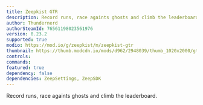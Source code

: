 ```yaml
---
title: Zeepkist GTR
description: Record runs, race againts ghosts and climb the leaderboard.
author: Thundernerd
authorSteamId: 76561198023561976
version: 0.23.2
supported: true
modio: https://mod.io/g/zeepkist/m/zeepkist-gtr
thumbnail: https://thumb.modcdn.io/mods/d962/2948039/thumb_1020x2000/gtr_new.png
controls:
commands:
featured: true
dependency: false
dependencies: ZeepSettings, ZeepSDK
---
```


Record runs, race againts ghosts and climb the leaderboard.
